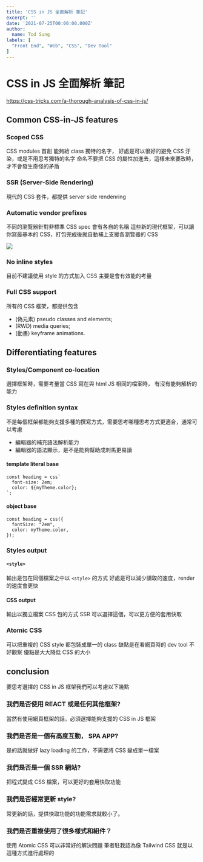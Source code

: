 ```yaml
---
title: 'CSS in JS 全面解析 筆記'
excerpt: ''
date: '2021-07-25T00:00:00.000Z'
author:
  name: Tod Sung
labels: [
  "Front End", "Web", "CSS", "Dev Tool"
]
---
```


# CSS in JS 全面解析 筆記

https://css-tricks.com/a-thorough-analysis-of-css-in-js/

## Common CSS-in-JS features

### Scoped CSS

CSS modules 首創
能夠給 class 獨特的名字，
好處是可以很好的避免 CSS 汙染，或是不用思考獨特的名字
命名不要把 CSS 的屬性加進去，這樣未來要改時，才不會發生奇怪的矛盾

### SSR (Server-Side Rendering)

現代的 CSS 套件，都提供 server side rendenring

### Automatic vendor prefixes

不同的瀏覽器針對非標準 CSS spec 會有各自的名稱
這些新的現代框架，可以讓你寫最基本的 CSS，打包完成後就自動補上支援各瀏覽器的 CSS

![](https://i.imgur.com/rz07trV.png)


### No inline styles

目前不建議使用 style 的方式加入 CSS
主要是會有效能的考量

### Full CSS support

所有的 CSS 框架，都提供包含
*  (偽元素) pseudo classes and elements;
*  (RWD) media queries;
*  (動畫) keyframe animations.

## Differentiating features

### Styles/Component co-location

選擇框架時，需要考量當 CSS 寫在與 html JS 相同的檔案時，
有沒有能夠解析的能力

### Styles definition syntax

不是每個框架都能夠支援多種的撰寫方式，需要思考哪種思考方式更適合，通常可以考慮

* 編輯器的補充語法解析能力
* 編輯器的語法顯示，是不是能夠幫助成刺馬更易讀

#### template literal base

```javascript=
const heading = css`
  font-size: 2em;
  color: ${myTheme.color};
`;
```

#### object base

```javascript=
const heading = css({
  fontSize: "2em",
  color: myTheme.color,
});
```

### Styles output

#### `<style>`
輸出是包在同個檔案之中以 `<style>` 的方式
好處是可以減少讀取的速度，render 的速度會更快

#### CSS output

輸出以獨立檔案 CSS 包的方式
SSR 可以選擇這個，可以更方便的套用快取

### Atomic CSS

可以把重複的 CSS style 都包裝成單一的 class
缺點是在看網頁時的 dev tool 不好觀察
優點是大大降低 CSS 的大小

## conclusion

要思考選擇的 CSS in JS 框架我們可以考慮以下幾點

### 我們是否使用 REACT 或是任何其他框架? 

當然有使用網頁框架的話，必須選擇能夠支援的 CSS in JS 框架

### 我們是否是一個有高度互動， SPA APP? 

是的話就做好 lazy loading 的工作，不需要將 CSS 變成單一檔案

### 我們是否是一個 SSR 網站?

把程式變成 CSS 檔案，可以更好的套用快取功能

### 我們是否經常更新 style? 

常更新的話，提供快取功能的功能需求就較小了。

### 我們是否重複使用了很多樣式和組件？

使用 Atomic CSS 可以非常好的解決問題
筆者駐我認為像 Tailwind CSS 就是以這種方式進行處理的